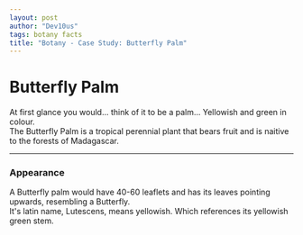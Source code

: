 ```yaml
---
layout: post
author: "Dev10us"
tags: botany facts
title: "Botany - Case Study: Butterfly Palm"
---
```


# Butterfly Palm

At first glance you would... think of it to be a palm... Yellowish and green in colour. \
The Butterfly Palm is a tropical perennial plant that bears fruit and is naitive to the forests of Madagascar.

---

### Appearance

A Butterfly palm would have 40-60 leaflets and has its leaves pointing upwards, resembling a Butterfly. \
It's latin name, Lutescens, means yellowish. Which references its yellowish green stem.
